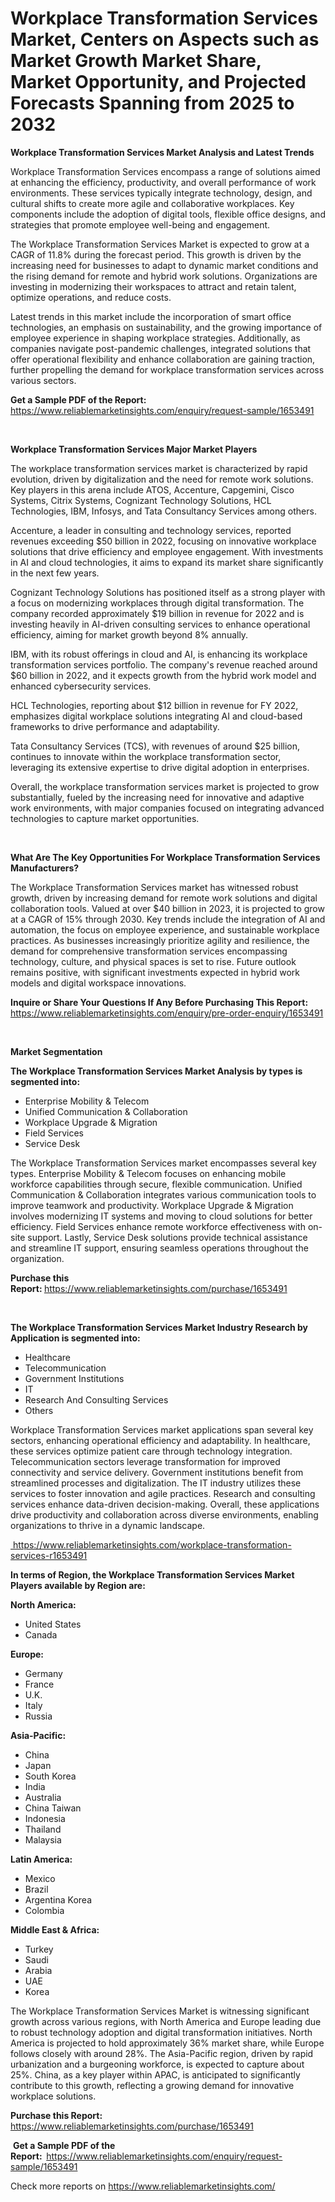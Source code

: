 <p><h1>Workplace Transformation Services Market, Centers on Aspects such as Market Growth Market Share, Market Opportunity, and Projected Forecasts Spanning from 2025 to 2032</h1></p><p><strong>Workplace Transformation Services Market Analysis and Latest Trends</strong></p>
<p><p>Workplace Transformation Services encompass a range of solutions aimed at enhancing the efficiency, productivity, and overall performance of work environments. These services typically integrate technology, design, and cultural shifts to create more agile and collaborative workplaces. Key components include the adoption of digital tools, flexible office designs, and strategies that promote employee well-being and engagement.</p><p>The Workplace Transformation Services Market is expected to grow at a CAGR of 11.8% during the forecast period. This growth is driven by the increasing need for businesses to adapt to dynamic market conditions and the rising demand for remote and hybrid work solutions. Organizations are investing in modernizing their workspaces to attract and retain talent, optimize operations, and reduce costs. </p><p>Latest trends in this market include the incorporation of smart office technologies, an emphasis on sustainability, and the growing importance of employee experience in shaping workplace strategies. Additionally, as companies navigate post-pandemic challenges, integrated solutions that offer operational flexibility and enhance collaboration are gaining traction, further propelling the demand for workplace transformation services across various sectors.</p></p>
<p><strong>Get a Sample PDF of the Report:&nbsp;</strong> <a href="https://www.reliablemarketinsights.com/enquiry/request-sample/1653491?utm_campaign=2637&utm_medium=2&utm_source=Github&utm_content=ia&utm_term=05032025&utm_id=workplace-transformation-services">https://www.reliablemarketinsights.com/enquiry/request-sample/1653491</a></p>
<p>&nbsp;</p>
<p><strong>Workplace Transformation Services Major Market Players</strong></p>
<p><p>The workplace transformation services market is characterized by rapid evolution, driven by digitalization and the need for remote work solutions. Key players in this arena include ATOS, Accenture, Capgemini, Cisco Systems, Citrix Systems, Cognizant Technology Solutions, HCL Technologies, IBM, Infosys, and Tata Consultancy Services among others. </p><p>Accenture, a leader in consulting and technology services, reported revenues exceeding $50 billion in 2022, focusing on innovative workplace solutions that drive efficiency and employee engagement. With investments in AI and cloud technologies, it aims to expand its market share significantly in the next few years.</p><p>Cognizant Technology Solutions has positioned itself as a strong player with a focus on modernizing workplaces through digital transformation. The company recorded approximately $19 billion in revenue for 2022 and is investing heavily in AI-driven consulting services to enhance operational efficiency, aiming for market growth beyond 8% annually.</p><p>IBM, with its robust offerings in cloud and AI, is enhancing its workplace transformation services portfolio. The company's revenue reached around $60 billion in 2022, and it expects growth from the hybrid work model and enhanced cybersecurity services.</p><p>HCL Technologies, reporting about $12 billion in revenue for FY 2022, emphasizes digital workplace solutions integrating AI and cloud-based frameworks to drive performance and adaptability. </p><p>Tata Consultancy Services (TCS), with revenues of around $25 billion, continues to innovate within the workplace transformation sector, leveraging its extensive expertise to drive digital adoption in enterprises.</p><p>Overall, the workplace transformation services market is projected to grow substantially, fueled by the increasing need for innovative and adaptive work environments, with major companies focused on integrating advanced technologies to capture market opportunities.</p></p>
<p>&nbsp;</p>
<p><strong>What Are The Key Opportunities For Workplace Transformation Services Manufacturers?</strong></p>
<p><p>The Workplace Transformation Services market has witnessed robust growth, driven by increasing demand for remote work solutions and digital collaboration tools. Valued at over $40 billion in 2023, it is projected to grow at a CAGR of 15% through 2030. Key trends include the integration of AI and automation, the focus on employee experience, and sustainable workplace practices. As businesses increasingly prioritize agility and resilience, the demand for comprehensive transformation services encompassing technology, culture, and physical spaces is set to rise. Future outlook remains positive, with significant investments expected in hybrid work models and digital workspace innovations.</p></p>
<p><strong>Inquire or Share Your Questions If Any Before Purchasing This Report:</strong> <a href="https://www.reliablemarketinsights.com/enquiry/pre-order-enquiry/1653491?utm_campaign=2637&utm_medium=2&utm_source=Github&utm_content=ia&utm_term=05032025&utm_id=workplace-transformation-services">https://www.reliablemarketinsights.com/enquiry/pre-order-enquiry/1653491</a></p>
<p>&nbsp;</p>
<p><strong>Market Segmentation</strong></p>
<p><strong>The Workplace Transformation Services Market Analysis by types is segmented into:</strong></p>
<p><ul><li>Enterprise Mobility & Telecom</li><li>Unified Communication & Collaboration</li><li>Workplace Upgrade & Migration</li><li>Field Services</li><li>Service Desk</li></ul></p>
<p><p>The Workplace Transformation Services market encompasses several key types. Enterprise Mobility & Telecom focuses on enhancing mobile workforce capabilities through secure, flexible communication. Unified Communication & Collaboration integrates various communication tools to improve teamwork and productivity. Workplace Upgrade & Migration involves modernizing IT systems and moving to cloud solutions for better efficiency. Field Services enhance remote workforce effectiveness with on-site support. Lastly, Service Desk solutions provide technical assistance and streamline IT support, ensuring seamless operations throughout the organization.</p></p>
<p><strong>Purchase this Report:&nbsp;</strong><a href="https://www.reliablemarketinsights.com/purchase/1653491?utm_campaign=2637&utm_medium=2&utm_source=Github&utm_content=ia&utm_term=05032025&utm_id=workplace-transformation-services">https://www.reliablemarketinsights.com/purchase/1653491</a></p>
<p>&nbsp;</p>
<p><strong>The Workplace Transformation Services Market Industry Research by Application is segmented into:</strong></p>
<p><ul><li>Healthcare</li><li>Telecommunication</li><li>Government Institutions</li><li>IT</li><li>Research And Consulting Services</li><li>Others</li></ul></p>
<p><p>Workplace Transformation Services market applications span several key sectors, enhancing operational efficiency and adaptability. In healthcare, these services optimize patient care through technology integration. Telecommunication sectors leverage transformation for improved connectivity and service delivery. Government institutions benefit from streamlined processes and digitalization. The IT industry utilizes these services to foster innovation and agile practices. Research and consulting services enhance data-driven decision-making. Overall, these applications drive productivity and collaboration across diverse environments, enabling organizations to thrive in a dynamic landscape.</p></p>
<p><a href="https://www.reliablemarketinsights.com/workplace-transformation-services-r1653491?utm_campaign=2637&utm_medium=2&utm_source=Github&utm_content=ia&utm_term=05032025&utm_id=workplace-transformation-services">&nbsp;https://www.reliablemarketinsights.com/workplace-transformation-services-r1653491</a></p>
<p><strong>In terms of Region, the Workplace Transformation Services Market Players available by Region are:</strong></p>
<p>
    <p> <strong> North America: </strong>
        <ul>
            <li>United States</li>
            <li>Canada</li>
        </ul>
        </p> 
    <p> <strong> Europe: </strong>
        <ul>
            <li>Germany</li>
            <li>France</li>
            <li>U.K.</li>
            <li>Italy</li>
            <li>Russia</li>
        </ul>
        </p> 
    <p> <strong> Asia-Pacific: </strong>
        <ul>
            <li>China</li>
            <li>Japan</li>
            <li>South Korea</li>
            <li>India</li>
            <li>Australia</li>
            <li>China Taiwan</li>
            <li>Indonesia</li>
            <li>Thailand</li>
            <li>Malaysia</li>
        </ul>
        </p> 
    <p> <strong> Latin America: </strong>
        <ul>
            <li>Mexico</li>
            <li>Brazil</li>
            <li>Argentina Korea</li>
            <li>Colombia</li>
        </ul>
        </p> 
    <p> <strong> Middle East & Africa: </strong>
        <ul>
            <li>Turkey</li>
            <li>Saudi</li>
            <li>Arabia</li>
            <li>UAE</li>
            <li>Korea</li>
        </ul>
    </p>
    </p>
<p><p>The Workplace Transformation Services Market is witnessing significant growth across various regions, with North America and Europe leading due to robust technology adoption and digital transformation initiatives. North America is projected to hold approximately 36% market share, while Europe follows closely with around 28%. The Asia-Pacific region, driven by rapid urbanization and a burgeoning workforce, is expected to capture about 25%. China, as a key player within APAC, is anticipated to significantly contribute to this growth, reflecting a growing demand for innovative workplace solutions.</p></p>
<p><strong>Purchase this Report: </strong><a href="https://www.reliablemarketinsights.com/purchase/1653491?utm_campaign=2637&utm_medium=2&utm_source=Github&utm_content=ia&utm_term=05032025&utm_id=workplace-transformation-services">https://www.reliablemarketinsights.com/purchase/1653491</a></p>
<p>&nbsp;<strong>Get a Sample PDF of the Report:&nbsp;&nbsp;</strong><a href="https://www.reliablemarketinsights.com/enquiry/request-sample/1653491?utm_campaign=2637&utm_medium=2&utm_source=Github&utm_content=ia&utm_term=05032025&utm_id=workplace-transformation-services">https://www.reliablemarketinsights.com/enquiry/request-sample/1653491</a></p>
<p><strong></strong></p>
<p>Check more reports on <a href="https://www.reliablemarketinsights.com/?utm_campaign=2637&utm_medium=2&utm_source=Github&utm_content=ia&utm_term=05032025&utm_id=workplace-transformation-services">https://www.reliablemarketinsights.com/</a></p>